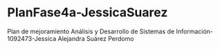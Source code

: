 # PlanFase4a-JessicaSuarez
Plan de mejoramiento Análisis y Desarrollo de Sistemas de Información-1092473-Jessica Alejandra Suárez Perdomo
